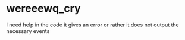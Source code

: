 # wereeewq_cry
I need help in the code it gives an error or rather it does not output the necessary events
